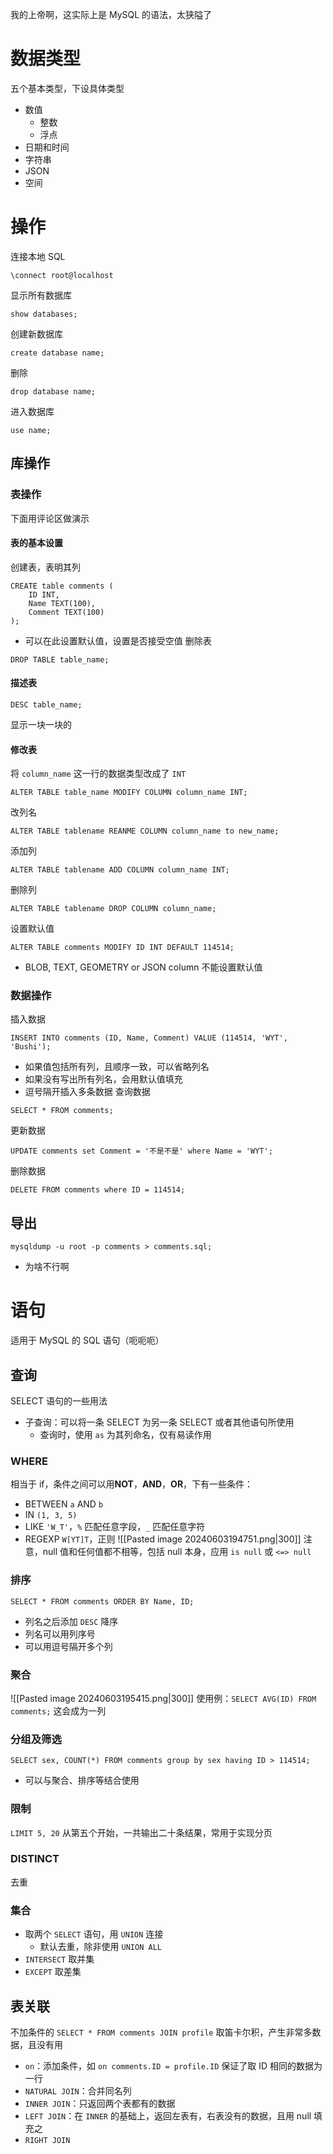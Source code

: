 我的上帝啊，这实际上是 MySQL 的语法，太狭隘了
# 数据类型
五个基本类型，下设具体类型
- 数值
    - 整数
    - 浮点
- 日期和时间
- 字符串
- JSON
- 空间
# 操作
连接本地 SQL
```
\connect root@localhost
```
显示所有数据库
```
show databases;
```
创建新数据库
```
create database name;
```
删除
```
drop database name;
```
进入数据库
```
use name;
```
## 库操作
### 表操作
下面用评论区做演示
#### 表的基本设置
创建表，表明其列
```
CREATE table comments (
    ID INT,
    Name TEXT(100),
    Comment TEXT(100)
);
```
- 可以在此设置默认值，设置是否接受空值
删除表
```
DROP TABLE table_name;
```
#### 描述表
```
DESC table_name;
```
显示一块一块的
#### 修改表
将 `column_name` 这一行的数据类型改成了 `INT`
```
ALTER TABLE table_name MODIFY COLUMN column_name INT;
```
改列名
```
ALTER TABLE tablename REANME COLUMN column_name to new_name;
```
添加列
```
ALTER TABLE tablename ADD COLUMN column_name INT;
```
删除列
```
ALTER TABLE tablename DROP COLUMN column_name;
```
设置默认值
```
ALTER TABLE comments MODIFY ID INT DEFAULT 114514;
```
- BLOB, TEXT, GEOMETRY or JSON column 不能设置默认值
### 数据操作
插入数据
```
INSERT INTO comments (ID, Name, Comment) VALUE (114514, 'WYT', 'Bushi');
```
- 如果值包括所有列，且顺序一致，可以省略列名
- 如果没有写出所有列名，会用默认值填充
- 逗号隔开插入多条数据
查询数据
```
SELECT * FROM comments;
```
更新数据
```
UPDATE comments set Comment = '不是不是' where Name = 'WYT';
```
删除数据
```
DELETE FROM comments where ID = 114514;
```
## 导出
```
mysqldump -u root -p comments > comments.sql;
```
- 为啥不行啊
# 语句
适用于 MySQL 的 SQL 语句（呃呃呃）

## 查询
SELECT 语句的一些用法
- 子查询：可以将一条 SELECT 为另一条 SELECT 或者其他语句所使用
    - 查询时，使用 `as` 为其列命名，仅有易读作用
### WHERE
相当于 if，条件之间可以用**NOT**，**AND**，**OR**，下有一些条件：
- BETWEEN `a` AND `b`
- IN `(1, 3, 5)`
- LIKE `'W_T'`，`%` 匹配任意字段，`_` 匹配任意字符
- REGEXP `W[YT]T`，正则
![[Pasted image 20240603194751.png|300]]
注意，null 值和任何值都不相等，包括 null 本身，应用 `is null` 或 `<=> null`

### 排序
`SELECT * FROM comments ORDER BY Name, ID;`
- 列名之后添加 `DESC` 降序
- 列名可以用列序号
- 可以用逗号隔开多个列
### 聚合
![[Pasted image 20240603195415.png|300]]
使用例：`SELECT AVG(ID) FROM comments;`
这会成为一列
### 分组及筛选
`SELECT sex, COUNT(*) FROM comments group by sex having ID > 114514;`
- 可以与聚合、排序等结合使用
### 限制
`LIMIT 5, 20`
从第五个开始，一共输出二十条结果，常用于实现分页
### DISTINCT
去重
### 集合
- 取两个 `SELECT` 语句，用 `UNION` 连接
    - 默认去重，除非使用 `UNION ALL`
- `INTERSECT` 取并集
- `EXCEPT` 取差集
## 表关联
不加条件的 `SELECT * FROM comments JOIN profile` 取笛卡尔积，产生非常多数据，且没有用
- `on`：添加条件，如 `on comments.ID = profile.ID` 保证了取 ID 相同的数据为一行
- `NATURAL JOIN`：合并同名列
- `INNER JOIN`：只返回两个表都有的数据
- `LEFT JOIN`：在 `INNER` 的基础上，返回左表有，右表没有的数据，且用 null 填充之
- `RIGHT JOIN`

